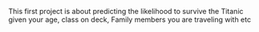 This first project is about predicting the likelihood to survive the Titanic
given your age, class on deck, Family members you are traveling with etc
